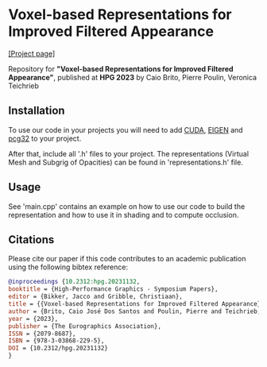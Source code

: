 # Voxel-based Representations for Improved Filtered Appearance
[[Project page]](https://cjsb.github.io/hpg2023/)

Repository for **"Voxel-based Representations for Improved Filtered Appearance"**, published at **HPG 2023** by Caio Brito, Pierre Poulin, Veronica Teichrieb

## Installation

To use our code in your projects you will need to add [CUDA](https://developer.nvidia.com/cuda-toolkit), [EIGEN](https://eigen.tuxfamily.org/index.php?title=Main_Page) and [pcg32](https://github.com/wjakob/pcg32) to your project.

After that, include all '.h' files to your project. The representations (Virtual Mesh and Subgrig of Opacities) can be found in 'representations.h' file.

## Usage

See 'main.cpp' contains an example on how to use our code to build the representation and how to use it in shading and to compute occlusion.

## Citations
Please cite our paper if this code contributes to an academic publication using the following bibtex reference:

```bib
@inproceedings {10.2312:hpg.20231132,
booktitle = {High-Performance Graphics - Symposium Papers},
editor = {Bikker, Jacco and Gribble, Christiaan},
title = {{Voxel-based Representations for Improved Filtered Appearance}},
author = {Brito, Caio José Dos Santos and Poulin, Pierre and Teichrieb, Veronica},
year = {2023},
publisher = {The Eurographics Association},
ISSN = {2079-8687},
ISBN = {978-3-03868-229-5},
DOI = {10.2312/hpg.20231132}
}
```
